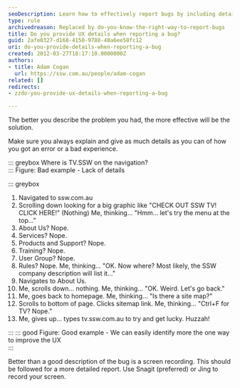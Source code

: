 ```yaml
---
seoDescription: Learn how to effectively report bugs by including detailed UX information and consider using screen recordings for clarity.
type: rule
archivedreason: Replaced by do-you-know-the-right-way-to-report-bugs
title: Do you provide UX details when reporting a bug?
guid: 2afe0327-d168-4150-9788-48a6ee58fc12
uri: do-you-provide-details-when-reporting-a-bug
created: 2012-03-27T18:17:10.0000000Z
authors:
- title: Adam Cogan
  url: https://ssw.com.au/people/adam-cogan
related: []
redirects:
- zzdo-you-provide-ux-details-when-reporting-a-bug

---
```


The better you describe the problem you had, the more effective will be the solution. 
<!--endintro-->

Make sure you always explain and give as much details as you can of how you got an error or a bad experience.


::: greybox
Where is TV.SSW on the navigation?  
:::
Figure: Bad example - Lack of details

::: greybox

1. Navigated to ssw.com.au
2. Scrolling down looking for a big graphic like "CHECK OUT SSW TV! CLICK HERE!"
(Nothing)
Me, thinking… "Hmm… let's try the menu at the top..."
3. About Us? Nope.
4. Services? Nope.
5. Products and Support? Nope.
6. Training? Nope.
7. User Group? Nope.
8. Rules? Nope.
 Me, thinking... "OK. Now where? Most likely, the SSW company description will list it..."
9. Navigates to About Us.
10. Me, scrolls down… nothing.
 Me, thinking... "OK. Weird. Let's go back."
11. Me, goes back to homepage.
 Me, thinking… "Is there a site map?"
12. Scrolls to bottom of page. Clicks sitemap link.
 Me, thinking... "Ctrl+F for TV? Nope."
13. Me, gives up… types tv.ssw.com.au to try and get lucky. Huzzah!

:::
::: good
Figure: Good example - We can easily identify more the one way to improve the UX  
:::

Better than a good description of the bug is a screen recording. This should be followed for a more detailed report. Use Snagit (preferred) or Jing to record your screen.

